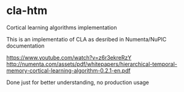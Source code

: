 # cla-htm
Cortical learning algorithms implementation

This is an implementatio of CLA as desribed in Numenta/NuPIC documentation

https://www.youtube.com/watch?v=z6r3ekreRzY
http://numenta.com/assets/pdf/whitepapers/hierarchical-temporal-memory-cortical-learning-algorithm-0.2.1-en.pdf

Done just for better understanding, no production usage
